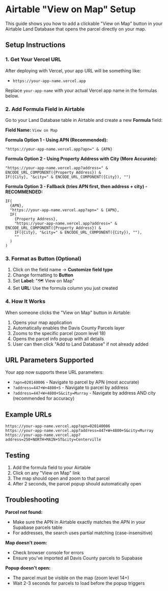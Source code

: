 # Airtable "View on Map" Setup

This guide shows you how to add a clickable "View on Map" button in your Airtable Land Database that opens the parcel directly on your map.

## Setup Instructions

### 1. Get Your Vercel URL

After deploying with Vercel, your app URL will be something like:
- `https://your-app-name.vercel.app`

Replace `your-app-name` with your actual Vercel app name in the formulas below.

### 2. Add Formula Field in Airtable

Go to your Land Database table in Airtable and create a new **Formula** field:

**Field Name:** `View on Map`

**Formula Option 1 - Using APN (Recommended):**
```
"https://your-app-name.vercel.app?apn=" & {APN}
```

**Formula Option 2 - Using Property Address with City (More Accurate):**
```
"https://your-app-name.vercel.app?address=" & ENCODE_URL_COMPONENT({Property Address}) &
IF({City}, "&city=" & ENCODE_URL_COMPONENT({City}), "")
```

**Formula Option 3 - Fallback (tries APN first, then address + city) - RECOMMENDED:**
```
IF(
  {APN},
  "https://your-app-name.vercel.app?apn=" & {APN},
  IF(
    {Property Address},
    "https://your-app-name.vercel.app?address=" & ENCODE_URL_COMPONENT({Property Address}) &
    IF({City}, "&city=" & ENCODE_URL_COMPONENT({City}), ""),
    ""
  )
)
```

### 3. Format as Button (Optional)

1. Click on the field name → **Customize field type**
2. Change formatting to **Button**
3. Set **Label:** "🗺️ View on Map"
4. Set **URL:** Use the formula column you just created

### 4. How It Works

When someone clicks the "View on Map" button in Airtable:

1. Opens your map application
2. Automatically enables the Davis County Parcels layer
3. Zooms to the specific parcel (zoom level 18)
4. Opens the parcel info popup with all details
5. User can then click "Add to Land Database" if not already added

## URL Parameters Supported

Your app now supports these URL parameters:

- `?apn=020140006` - Navigate to parcel by APN (most accurate)
- `?address=447+W+4800+S` - Navigate to parcel by address
- `?address=447+W+4800+S&city=Murray` - Navigate by address AND city (recommended for accuracy)

## Example URLs

```
https://your-app-name.vercel.app?apn=020140006
https://your-app-name.vercel.app?address=447+W+4800+S&city=Murray
https://your-app-name.vercel.app?address=250+NORTH+MAIN+ST&city=Centerville
```

## Testing

1. Add the formula field to your Airtable
2. Click on any "View on Map" link
3. The map should open and zoom to that parcel
4. After 2 seconds, the parcel popup should automatically open

## Troubleshooting

**Parcel not found:**
- Make sure the APN in Airtable exactly matches the APN in your Supabase parcels table
- For addresses, the search uses partial matching (case-insensitive)

**Map doesn't zoom:**
- Check browser console for errors
- Ensure you've imported all Davis County parcels to Supabase

**Popup doesn't open:**
- The parcel must be visible on the map (zoom level 14+)
- Wait 2-3 seconds for parcels to load before the popup triggers
